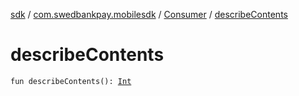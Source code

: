 [sdk](../../index.md) / [com.swedbankpay.mobilesdk](../index.md) / [Consumer](index.md) / [describeContents](./describe-contents.md)

# describeContents

`fun describeContents(): `[`Int`](https://kotlinlang.org/api/latest/jvm/stdlib/kotlin/-int/index.html)
